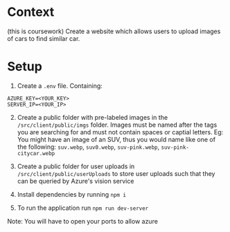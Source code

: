 # Context

(this is coursework)
Create a website which allows users to upload images of cars to find similar car.

# Setup

1) Create a `.env` file. Containing:

```
AZURE_KEY=<YOUR_KEY>
SERVER_IP=<YOUR_IP>
```

2) Create a public folder with pre-labeled images in the `/src/client/public/imgs` folder. Images must be named after the tags you are searching for and must not contain spaces or captial letters. Eg: You might have an image of an SUV, thus you would name like one of the following: `suv.webp`, `suv0.webp`, `suv-pink.webp`, `suv-pink-citycar.webp`

3) Create a public folder for user uploads in `/src/client/public/userUploads` to store user uploads such that they can be queried by Azure's vision service

4) Install dependencies by running `npm i`

5) To run the application run `npm run dev-server`

Note: You will have to open your ports to allow azure 